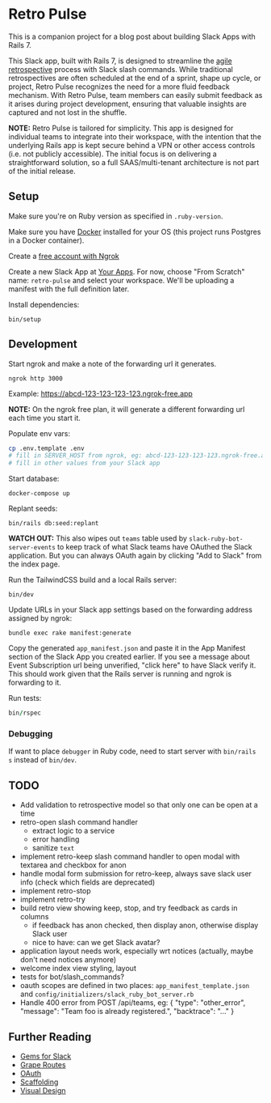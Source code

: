 # Retro Pulse

This is a companion project for a blog post about building Slack Apps with Rails 7.

This Slack app, built with Rails 7, is designed to streamline the [agile retrospective](https://www.scrum.org/resources/what-is-a-sprint-retrospective) process with Slack slash commands. While traditional retrospectives are often scheduled at the end of a sprint, shape up cycle, or project, Retro Pulse recognizes the need for a more fluid feedback mechanism. With Retro Pulse, team members can easily submit feedback as it arises during project development, ensuring that valuable insights are captured and not lost in the shuffle.

**NOTE:** Retro Pulse is tailored for simplicity. This app is designed for individual teams to integrate into their workspace, with the intention that the underlying Rails app is kept secure behind a VPN or other access controls (i.e. not publicly accessible). The initial focus is on delivering a straightforward solution, so a full SAAS/multi-tenant architecture is not part of the initial release.

## Setup

Make sure you're on Ruby version as specified in `.ruby-version`.

Make sure you have [Docker](https://docs.docker.com/engine/install/) installed for your OS (this project runs Postgres in a Docker container).

Create a [free account with Ngrok](https://ngrok.com/)

Create a new Slack App at [Your Apps](https://api.slack.com/apps). For now, choose "From Scratch" name: `retro-pulse` and select your workspace. We'll be uploading a manifest with the full definition later.

Install dependencies:

```
bin/setup
```

## Development

Start ngrok and make a note of the forwarding url it generates.

```
ngrok http 3000
```

Example: https://abcd-123-123-123-123.ngrok-free.app

**NOTE:** On the ngrok free plan, it will generate a different forwarding url each time you start it.

Populate env vars:
```bash
cp .env.template .env
# fill in SERVER_HOST from ngrok, eg: abcd-123-123-123-123.ngrok-free.app
# fill in other values from your Slack app
```

Start database:

```
docker-compose up
```

Replant seeds:
```
bin/rails db:seed:replant
```
**WATCH OUT:** This also wipes out `teams` table used by `slack-ruby-bot-server-events` to keep track of what Slack teams have OAuthed the Slack application. But you can always OAuth again by clicking "Add to Slack" from the index page.

Run the TailwindCSS build and a local Rails server:

```
bin/dev
```

Update URLs in your Slack app settings based on the forwarding address assigned by ngrok:

```
bundle exec rake manifest:generate
```

Copy the generated `app_manifest.json` and paste it in the App Manifest section of the Slack App you created earlier. If you see a message about Event Subscription url being unverified, "click here" to have Slack verify it. This should work given that the Rails server is running and ngrok is forwarding to it.

Run tests:

```ruby
bin/rspec
```

### Debugging

If want to place `debugger` in Ruby code, need to start server with `bin/rails s` instead of `bin/dev`.

## TODO

- Add validation to retrospective model so that only one can be open at a time
- retro-open slash command handler
  - extract logic to a service
  - error handling
  - sanitize `text`
- implement retro-keep slash command handler to open modal with textarea and checkbox for anon
- handle modal form submission for retro-keep, always save slack user info (check which fields are deprecated)
- implement retro-stop
- implement retro-try
- build retro view showing keep, stop, and try feedback as cards in columns
  - if feedback has anon checked, then display anon, otherwise display Slack user
  - nice to have: can we get Slack avatar?
- application layout needs work, especially wrt notices (actually, maybe don't need notices anymore)
- welcome index view styling, layout
- tests for bot/slash_commands?
- oauth scopes are defined in two places: `app_manifest_template.json` and `config/initializers/slack_ruby_bot_server.rb`
- Handle 400 error from POST /api/teams, eg: { "type": "other_error", "message": "Team foo is already registered.", "backtrace": "..." }

## Further Reading

- [Gems for Slack](docs/gems_for_slack.md)
- [Grape Routes](docs/grape_routes.md)
- [OAuth](docs/oauth.md)
- [Scaffolding](docs/scaffolding.md)
- [Visual Design](docs/visual_design.md)
